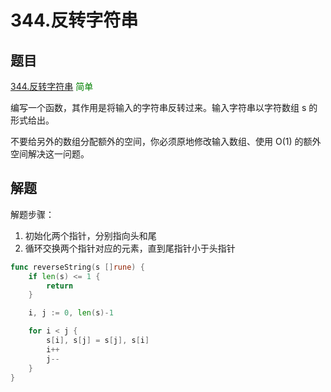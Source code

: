 # 344.反转字符串

## 题目

[344.反转字符串](https://leetcode.cn/problems/reverse-string/description/) <span style="color: green;">简单</span>

编写一个函数，其作用是将输入的字符串反转过来。输入字符串以字符数组 s 的形式给出。

不要给另外的数组分配额外的空间，你必须原地修改输入数组、使用 O(1) 的额外空间解决这一问题。

## 解题

解题步骤：
1. 初始化两个指针，分别指向头和尾
2. 循环交换两个指针对应的元素，直到尾指针小于头指针

```go
func reverseString(s []rune) {
	if len(s) <= 1 {
		return
	}

	i, j := 0, len(s)-1

	for i < j {
		s[i], s[j] = s[j], s[i]
		i++
		j--
	}
}
```